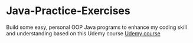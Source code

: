# Java-Practice-Exercises
Build some easy, personal OOP Java programs to enhance my coding skill and understanding based on this Udemy course
[Udemy course]([https://www.udemy.com/course/practice-java-by-building-projects/])
